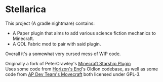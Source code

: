 # Stellarica

This project (A gradle nightmare) contains:
- A Paper plugin that aims to add various science fiction mechanics to
Minecraft.
- A QOL Fabric mod to pair with said plugin.

Overall it's a ~~somewhat~~ very cursed mess of WIP code. 

Originally a fork of
PeterCrawley's [Minecraft Starship Plugin](https://github.com/peter-crawley/minecraft-starship-plugin)  
Uses some code from [Horizon's End](https://github.com/horizonsendmc/)'s OldIon codebase, as well as some code
from [AP Dev Team's Movecraft](https://github.com/APDevTeam/Movecraft/) both licensed under GPL-3.

